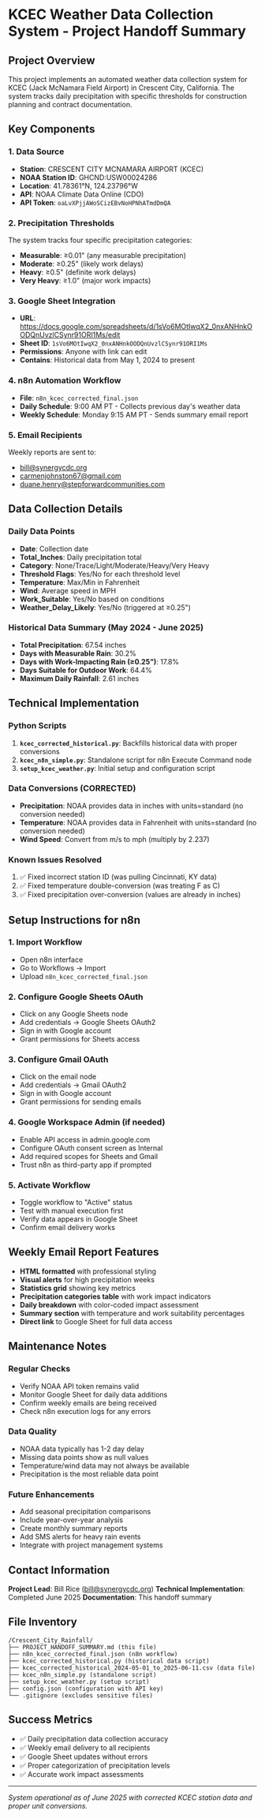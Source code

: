 # KCEC Weather Data Collection System - Project Handoff Summary

## Project Overview
This project implements an automated weather data collection system for KCEC (Jack McNamara Field Airport) in Crescent City, California. The system tracks daily precipitation with specific thresholds for construction planning and contract documentation.

## Key Components

### 1. Data Source
- **Station**: CRESCENT CITY MCNAMARA AIRPORT (KCEC)
- **NOAA Station ID**: GHCND:USW00024286
- **Location**: 41.78361°N, 124.23796°W
- **API**: NOAA Climate Data Online (CDO)
- **API Token**: `oaLvXPjjAWoSCizEBvNoHPNhATmdDmQA`

### 2. Precipitation Thresholds
The system tracks four specific precipitation categories:
- **Measurable**: ≥0.01" (any measurable precipitation)
- **Moderate**: ≥0.25" (likely work delays)
- **Heavy**: ≥0.5" (definite work delays)
- **Very Heavy**: ≥1.0" (major work impacts)

### 3. Google Sheet Integration
- **URL**: https://docs.google.com/spreadsheets/d/1sVo6MOtIwqX2_0nxANHnkOODQnUvzlCSynr91ORI1Ms/edit
- **Sheet ID**: `1sVo6MOtIwqX2_0nxANHnkOODQnUvzlCSynr91ORI1Ms`
- **Permissions**: Anyone with link can edit
- **Contains**: Historical data from May 1, 2024 to present

### 4. n8n Automation Workflow
- **File**: `n8n_kcec_corrected_final.json`
- **Daily Schedule**: 9:00 AM PT - Collects previous day's weather data
- **Weekly Schedule**: Monday 9:15 AM PT - Sends summary email report

### 5. Email Recipients
Weekly reports are sent to:
- bill@synergycdc.org
- carmenjohnston67@gmail.com
- duane.henry@stepforwardcommunities.com

## Data Collection Details

### Daily Data Points
- **Date**: Collection date
- **Total_Inches**: Daily precipitation total
- **Category**: None/Trace/Light/Moderate/Heavy/Very Heavy
- **Threshold Flags**: Yes/No for each threshold level
- **Temperature**: Max/Min in Fahrenheit
- **Wind**: Average speed in MPH
- **Work_Suitable**: Yes/No based on conditions
- **Weather_Delay_Likely**: Yes/No (triggered at ≥0.25")

### Historical Data Summary (May 2024 - June 2025)
- **Total Precipitation**: 67.54 inches
- **Days with Measurable Rain**: 30.2%
- **Days with Work-Impacting Rain (≥0.25")**: 17.8%
- **Days Suitable for Outdoor Work**: 64.4%
- **Maximum Daily Rainfall**: 2.61 inches

## Technical Implementation

### Python Scripts
1. **`kcec_corrected_historical.py`**: Backfills historical data with proper conversions
2. **`kcec_n8n_simple.py`**: Standalone script for n8n Execute Command node
3. **`setup_kcec_weather.py`**: Initial setup and configuration script

### Data Conversions (CORRECTED)
- **Precipitation**: NOAA provides data in inches with units=standard (no conversion needed)
- **Temperature**: NOAA provides data in Fahrenheit with units=standard (no conversion needed)
- **Wind Speed**: Convert from m/s to mph (multiply by 2.237)

### Known Issues Resolved
1. ✅ Fixed incorrect station ID (was pulling Cincinnati, KY data)
2. ✅ Fixed temperature double-conversion (was treating F as C)
3. ✅ Fixed precipitation over-conversion (values are already in inches)

## Setup Instructions for n8n

### 1. Import Workflow
- Open n8n interface
- Go to Workflows → Import
- Upload `n8n_kcec_corrected_final.json`

### 2. Configure Google Sheets OAuth
- Click on any Google Sheets node
- Add credentials → Google Sheets OAuth2
- Sign in with Google account
- Grant permissions for Sheets access

### 3. Configure Gmail OAuth
- Click on the email node
- Add credentials → Gmail OAuth2
- Sign in with Google account
- Grant permissions for sending emails

### 4. Google Workspace Admin (if needed)
- Enable API access in admin.google.com
- Configure OAuth consent screen as Internal
- Add required scopes for Sheets and Gmail
- Trust n8n as third-party app if prompted

### 5. Activate Workflow
- Toggle workflow to "Active" status
- Test with manual execution first
- Verify data appears in Google Sheet
- Confirm email delivery works

## Weekly Email Report Features
- **HTML formatted** with professional styling
- **Visual alerts** for high precipitation weeks
- **Statistics grid** showing key metrics
- **Precipitation categories table** with work impact indicators
- **Daily breakdown** with color-coded impact assessment
- **Summary section** with temperature and work suitability percentages
- **Direct link** to Google Sheet for full data access

## Maintenance Notes

### Regular Checks
- Verify NOAA API token remains valid
- Monitor Google Sheet for daily data additions
- Confirm weekly emails are being received
- Check n8n execution logs for any errors

### Data Quality
- NOAA data typically has 1-2 day delay
- Missing data points show as null values
- Temperature/wind data may not always be available
- Precipitation is the most reliable data point

### Future Enhancements
- Add seasonal precipitation comparisons
- Include year-over-year analysis
- Create monthly summary reports
- Add SMS alerts for heavy rain events
- Integrate with project management systems

## Contact Information
**Project Lead**: Bill Rice (bill@synergycdc.org)
**Technical Implementation**: Completed June 2025
**Documentation**: This handoff summary

## File Inventory
```
/Crescent_City_Rainfall/
├── PROJECT_HANDOFF_SUMMARY.md (this file)
├── n8n_kcec_corrected_final.json (n8n workflow)
├── kcec_corrected_historical.py (historical data script)
├── kcec_corrected_historical_2024-05-01_to_2025-06-11.csv (data file)
├── kcec_n8n_simple.py (standalone script)
├── setup_kcec_weather.py (setup script)
├── config.json (configuration with API key)
└── .gitignore (excludes sensitive files)
```

## Success Metrics
- ✅ Daily precipitation data collection accuracy
- ✅ Weekly email delivery to all recipients
- ✅ Google Sheet updates without errors
- ✅ Proper categorization of precipitation levels
- ✅ Accurate work impact assessments

---

*System operational as of June 2025 with corrected KCEC station data and proper unit conversions.*